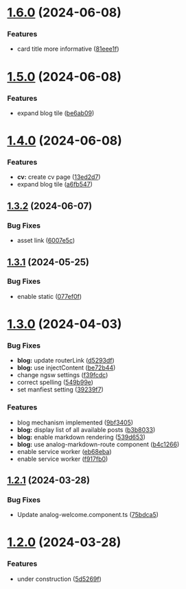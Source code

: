 # [1.6.0](https://github.com/Johanneslueke/webpage/compare/v1.5.0...v1.6.0) (2024-06-08)


### Features

* card title more informative ([81eee1f](https://github.com/Johanneslueke/webpage/commit/81eee1fca5f2bd026dcbbf3dd905218d4122648d))

# [1.5.0](https://github.com/Johanneslueke/webpage/compare/v1.4.0...v1.5.0) (2024-06-08)


### Features

* expand blog tile ([be6ab09](https://github.com/Johanneslueke/webpage/commit/be6ab09e97b4c25b491d2bf81fc9ff01499626a0))

# [1.4.0](https://github.com/Johanneslueke/webpage/compare/v1.3.2...v1.4.0) (2024-06-08)


### Features

* **cv:** create cv page ([13ed2d7](https://github.com/Johanneslueke/webpage/commit/13ed2d798b48afe3300cafc254c617404970deea))
* expand blog tile ([a6fb547](https://github.com/Johanneslueke/webpage/commit/a6fb547232f1087dd3053ea5953cbb2c520203d9))

## [1.3.2](https://github.com/Johanneslueke/webpage/compare/v1.3.1...v1.3.2) (2024-06-07)


### Bug Fixes

* asset link ([6007e5c](https://github.com/Johanneslueke/webpage/commit/6007e5c001ad710ddd9ed5330cf26c265726f682))

## [1.3.1](https://github.com/Johanneslueke/webpage/compare/v1.3.0...v1.3.1) (2024-05-25)


### Bug Fixes

* enable static ([077ef0f](https://github.com/Johanneslueke/webpage/commit/077ef0f1a279d96a484e0fbb902cde1d7a2b5571))

# [1.3.0](https://github.com/Johanneslueke/webpage/compare/v1.2.1...v1.3.0) (2024-04-03)


### Bug Fixes

* **blog:** update routerLink ([d5293df](https://github.com/Johanneslueke/webpage/commit/d5293df4ea02ed539d3d6a279a28e743161ed17a))
* **blog:** use injectContent ([be72b44](https://github.com/Johanneslueke/webpage/commit/be72b4467e9b21fab896a3621ef72e2ba2712fbb))
* change ngsw settings ([f39fcdc](https://github.com/Johanneslueke/webpage/commit/f39fcdcde54a56b16de21a662f1861c71e2a98d3))
* correct spelling ([549b99e](https://github.com/Johanneslueke/webpage/commit/549b99e5651b50212f516ef9275d2b70cc051716))
* set manfiest setting ([39239f7](https://github.com/Johanneslueke/webpage/commit/39239f7bfe2d1b6d4850624104912aee83c57c22))


### Features

* blog mechanism implemented ([9bf3405](https://github.com/Johanneslueke/webpage/commit/9bf3405bd94a1364f43dcd14187a810c324fa26a))
* **blog:** display list of all available posts ([b3b8033](https://github.com/Johanneslueke/webpage/commit/b3b8033823e394246a5ae7657139248a02c30451))
* **blog:** enable markdown rendering ([539d653](https://github.com/Johanneslueke/webpage/commit/539d6534801033da7fd471cb321888b34ebe4c24))
* **blog:** use analog-markdown-route component ([b4c1266](https://github.com/Johanneslueke/webpage/commit/b4c1266d9a223addbf2d5a107500e4bef2d787f8))
* enable service worker ([eb68eba](https://github.com/Johanneslueke/webpage/commit/eb68ebadae16c6bca7d01eb7c6877a487abf3f5c))
* enable service worker ([f917fb0](https://github.com/Johanneslueke/webpage/commit/f917fb07e1cc88761c518e405701d919250839ca))

## [1.2.1](https://github.com/Johanneslueke/webpage/compare/v1.2.0...v1.2.1) (2024-03-28)


### Bug Fixes

* Update analog-welcome.component.ts ([75bdca5](https://github.com/Johanneslueke/webpage/commit/75bdca53b744e377fd097177cbadd01dca9c980e))

# [1.2.0](https://github.com/Johanneslueke/webpage/compare/v1.1.0...v1.2.0) (2024-03-28)


### Features

* under construction ([5d5269f](https://github.com/Johanneslueke/webpage/commit/5d5269fa44a3b9c8b7fc722bc72dfdb0c8774b99))
